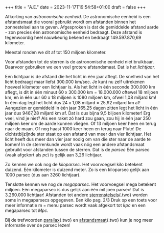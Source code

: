 +++
title = "A.E."
date = 2023-11-17T19:54:58+01:00
draft = false
+++


Afkorting van *astronomische eenheid*. De astronomische eenheid is een
afstandsmaat die vooral gebruikt wordt om afstanden binnen het
zonnestelsel aan te geven. Afgesproken is dat de gemiddelde afstand
aarde - zon precies één astronomische eenheid bedraagt. Deze afstand is
tegenwoordig heel nauwkeurig bekend en bedraagt 149.597.870,69
kilometer.

Meestal ronden we dit af tot 150 miljoen kilometer.

Voor afstanden tot de sterren is de astronomische eenheid niet
bruikbaar. Daarvoor gebruiken we een veel grotere afstandsmaat. Dat is
het *lichtjaar*.

Eén lichtjaar is de afstand die het licht in één jaar aflegt. De
snelheid van het licht bedraagt maar liefst 300.000 km/sec. Je kunt nu
zelf uitrekenen hoeveel kilometer een lichtjaar is. Als het licht in één
seconde 300.000 km aflegt, is dit in één minuut 60 x 300.000 km =
18.000.000 oftewel 18 miljoen km, en in één uur 60 x 18 miljoen is 1080
miljoen km, ofwel 1,08 miljard km! In één dag legt het licht dus 24 x
1,08 miljard = 25,92 miljard km af! Aangezien er gemiddeld in één jaar
365,25 dagen zitten legt het licht in één jaar dus 9467,28 miljard km
af. Dat is dus bijna 9,5 biljoen kilometer! Erg veel, vind je niet? Als
een raket zó hard zou gaan, zou hij in één jaar 250 miljoen keer om de
aarde kunnen vliegen. Of 13 miljoen keer heen en terug naar de maan. Of
nog haast 1000 keer heen en terug naar Pluto! De dichtstbijzijnde ster
staat op een afstand van meer dan vier lichtjaar. Het licht heeft dus
meer dan vier jaar nodig om van die ster naar de aarde te komen! In de
sterrenkunde wordt vaak nóg een andere afstandsmaat gebruikt voor
afstanden tussen de sterren. Dat is de *parsec* Eén parsec (vaak
afgekort als *pc*) is gelijk aan 3,26 lichtjaar.

Zo kennen we ook nog de *kiloparsec*. Het voorvoegsel kilo betekent
duizend. Eén kilometer is duizend meter. Zo is een kiloparsec gelijk aan
1000 parsec (dus aan 3260 lichtjaar).

Tenslotte kennen we nog de *megaparsec*. Het voorvoegsel mega betekent
miljoen. Eén megaparsec is dus gelijk aan één mil joen parsec! Dat is
3.260.000 lichtjaar! Afstanden tot andere
[sterrenstelsels](sterrenstelsel.html){.two} worden soms in megaparsecs
opgegeven. Een kilo pag. 2/3 Druk op een toets voor meer informatie m =
menu parsec wordt vaak afgekort tot *kpc* en een megaparsec tot *Mpc*.

Bij de trefwoorden [parallax](parallax.html){.two} en
[afstandsmaat](afstands.html){.two} kun je nog meer informatie over de
parsec lezen!
